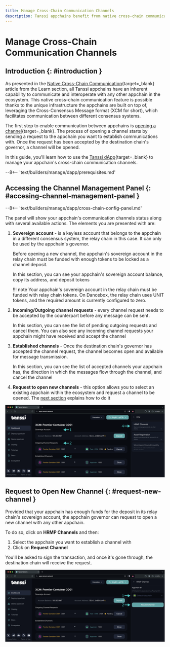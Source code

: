 ```yaml
---
title: Manage Cross-Chain Communication Channels
description: Tanssi appchains benefit from native cross-chain communication, which allows fast and secure bridging leveraging the architecture they are built on top of.
---
```


# Manage Cross-Chain Communication Channels

## Introduction {: #introduction }

As presented in the [Native Cross-Chain Communication](/learn/framework/xcm/){target=\_blank} article from the Learn section, all Tanssi appchains have an inherent capability to communicate and interoperate with any other appchain in the ecosystem. This native cross-chain communication feature is possible thanks to the unique infrastructure the appchains are built on top of, leveraging the Cross-Consensus Message format (XCM for short), which facilitates communication between different consensus systems.

The first step to enable communication between appchains is [opening a channel](/learn/framework/xcm/#channel-registration){target=\_blank}. The process of opening a channel starts by sending a request to the appchain you want to establish communications with. Once the request has been accepted by the destination chain's governor, a channel will be opened. 

In this guide, you'll learn how to use the [Tanssi dApp](https://apps.tanssi.network){target=\_blank} to manage your appchain's cross-chain communication channels.

--8<-- 'text/builders/manage/dapp/prerequisites.md'

## Accessing the Channel Management Panel {: #accesing-channel-management-panel }

--8<-- 'text/builders/manage/dapp/cross-chain-config-panel.md'

The panel will show your appchain's communication channels status along with several available actions. The elements you are presented with are:

1. **Sovereign account** - is a keyless account that belongs to the appchain in a different consensus system, the relay chain in this case. It can only be used by the appchain's governor. 

    Before opening a new channel, the appchain's sovereign account in the relay chain must be funded with enough tokens to be locked as a channel deposit.

    In this section, you can see your appchain's sovereign account balance, copy its address, and deposit tokens

    !!! note
        Your appchain's sovereign account in the relay chain must be funded with relay chain tokens. On Dancebox, the relay chain uses UNIT tokens, and the required amount is currently configured to zero.

2. **Incoming/Outgoing channel requests** - every channel request needs to be accepted by the counterpart before any message can be sent. 

    In this section, you can see the list of pending outgoing requests and cancel them. You can also see any incoming channel requests your appchain might have received and accept the channel

3. **Established channels** - Once the destination chain's governor has accepted the channel request, the channel becomes open and available for message transmission.

    In this section, you can see the list of accepted channels your appchain has, the direction in which the messages flow through the channel, and cancel the channel

4. **Request to open new channels** - this option allows you to select an existing appchain within the ecosystem and request a channel to be opened. The [next section](#request-new-channel) explains how to do it

![The channel management panel](/images/builders/manage/dapp/xcm-channels/xcm-channels-1.webp)

## Request to Open New Channel {: #request-new-channel }

Provided that your appchain has enough funds for the deposit in its relay chain's sovereign account, the appchain governor can request to open a new channel with any other appchain. 

To do so, click on **HRMP Channels** and then:

1. Select the appchain you want to establish a channel with
2. Click on **Request Channel**

You'll be asked to sign the transaction, and once it's gone through, the destination chain will receive the request. 

![Channel opening request](/images/builders/manage/dapp/xcm-channels/xcm-channels-2.webp)
